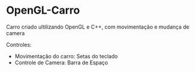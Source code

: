 # OpenGL-Carro
Carro criado ultilizando OpenGL e C++, com movimentação e mudança de camera

Controles:
* Movimentação do carro: Setas do teclado
* Controle de Camera: Barra de Espaço
